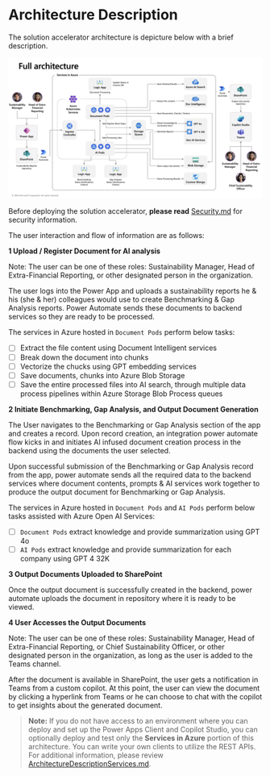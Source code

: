 # Architecture Description
The solution accelerator architecture is depicture below with a brief description. 

![Architecture](../../Deployment/images/readme/architecture.png)



Before deploying the solution accelerator, **please read** [Security.md](./Security.md) for security information. 

The user interaction and flow of information are as follows: 

**1 Upload / Register Document for AI analysis**

Note: The user can be one of these roles: Sustainability Manager, Head of Extra-Financial Reporting, or other designated person in the organization.  

The user logs into the Power App and uploads a sustainability reports he & his (she & her) colleagues would use to create Benchmarking & Gap Analysis reports. Power Automate sends these documents to backend services so they are ready to be processed. 

The services in Azure hosted in `Document Pods` perform below tasks:

- [ ]  Extract the file content using Document Intelligent services
- [ ] Break down the document into chunks
- [ ] Vectorize the chucks using GPT embedding services
- [ ] Save documents, chunks into Azure Blob Storage 
- [ ] Save the entire processed files into AI search, through multiple data process pipelines within Azure Storage Blob Process queues 

**2 Initiate Benchmarking, Gap Analysis, and Output Document Generation** 

The User navigates to the Benchmarking or Gap Analysis section of the app and creates a record.
Upon record creation, an integration power automate flow kicks in and initiates AI infused document creation process in the backend using the documents the user selected. 

Upon successful submission of the Benchmarking or Gap Analysis record from the app, power automate sends all the required data to the backend services where document contents, prompts & AI services work together to produce the output document for Benchmarking or Gap Analysis. 

The services in Azure hosted in `Document Pods`  and `AI Pods` perform below tasks assisted with Azure Open AI Services:

- [ ] `Document Pods` extract knowledge and provide summarization using GPT 4o
- [ ] `AI Pods` extract knowledge and provide summarization for each company using GPT 4 32K 

**3 Output Documents Uploaded to SharePoint** 

Once the output document is successfully created in the backend, power automate uploads the document in repository where it is ready to be viewed.

**4 User Accesses the Output Documents**

Note: The user can be one of these roles: Sustainability Manager, Head of Extra-Financial Reporting, or Chief Sustainability Officer, or other designated person in the organization, as long as the user is added to the Teams channel. 

After the document is available in SharePoint, the user gets a notification in Teams from a custom copilot. At this point, the user can view the document by clicking a hyperlink from Teams or he can choose to chat with the copilot to get insights about the generated document.

> **Note:** If you do not have access to an environment where you can deploy and set up the Power Apps Client and Copilot Studio, you can optionally deploy and test only the **Services in Azure** portion of this architecture. You can write your own clients to utilize the REST APIs. For additional information, please review  [ArchitectureDescriptionServices.md](./ArchitectureDescriptionServices.md). 

